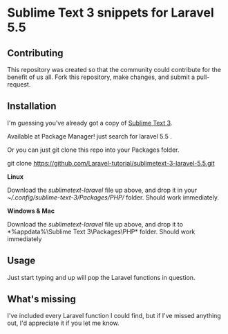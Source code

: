 Sublime Text 3 snippets for Laravel 5.5
==========================================


Contributing
------------

This repository was created so that the community could contribute for the benefit of us all. Fork this repository, make changes, and submit a pull-request.



Installation
------------

I'm guessing you've already got a copy of [Sublime Text 3].


Available at Package Manager! just search for laravel 5.5 .

Or you can just git clone this repo into your Packages folder.

git clone https://github.com/Laravel-tutorial/sublimetext-3-laravel-5.5.git



**Linux**

Download the *sublimetext-laravel* file up above, and drop it in your *~/.config/sublime-text-3/Packages/PHP/* folder. Should work immediately.

**Windows & Mac**

Download the *sublimetext-laravel* file up above, and drop it to *%appdata%\Sublime Text 3\Packages\PHP\* folder. Should work immediately

Usage
-----

Just start typing and up will pop the Laravel functions in question.



What's missing
--------------

I've included every Laravel function I could find, but if I've missed anything out, I'd appreciate it if you let me know.

[Laravel User Guide]: https://laravel.com/docs/master/

[Sublime Text 3]: http://www.sublimetext.com/3


